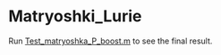 # Matryoshki_Lurie

Run [Test_matryoshka_P_boost.m](Test_matryoshka_P_boost.m) to see the final result.
